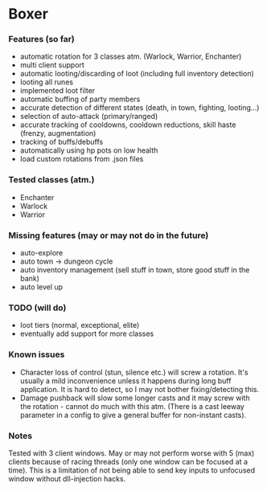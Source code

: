 # Boxer  

### Features (so far)

- automatic rotation for 3 classes atm. (Warlock, Warrior, Enchanter)  
- multi client support  
- automatic looting/discarding of loot (including full inventory detection)  
- looting all runes  
- implemented loot filter  
- automatic buffing of party members  
- accurate detection of different states  (death, in town, fighting, looting...)  
- selection of auto-attack (primary/ranged)  
- accurate tracking of cooldowns, cooldown reductions, skill haste (frenzy, augmentation)  
- tracking of buffs/debuffs  
- automatically using hp pots on low health  
- load custom rotations from .json files  

### Tested classes (atm.)  
- Enchanter  
- Warlock  
- Warrior  

### Missing features (may or may not do in the future)
- auto-explore  
- auto town -> dungeon cycle  
- auto inventory management (sell stuff in town, store good stuff in the bank)  
- auto level up  

### TODO (will do)
- loot tiers (normal, exceptional, elite)   
- eventually add support for more classes  

### Known issues

- Character loss of control (stun, silence etc.) will screw a rotation. It's usually a mild inconvenience unless it happens during long buff application. It is hard to detect, so I may not bother fixing/detecting this.  
- Damage pushback will slow some longer casts and it may screw with the rotation - cannot do much with this atm. (There is a cast leeway parameter in a config to give a general buffer for non-instant casts).

### Notes

Tested with 3 client windows. May or may not perform worse with 5 (max) clients because of racing threads (only one window can be focused at a time). This is a limitation of not being able to send key inputs to unfocused window without dll-injection hacks.  
